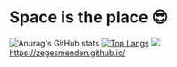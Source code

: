 # Space is the place 😎
![Anurag's GitHub stats](https://github-readme-stats.vercel.app/api?username=ZegesMenden&count_private=true&hide=prs,issues,contribs) [![Top Langs](https://github-readme-stats.vercel.app/api/top-langs/?username=ZegesMenden)](https://github.com/anuraghazra/github-readme-stats)
![](https://komarev.com/ghpvc/?username=ZegesMenden)\
https://zegesmenden.github.io/


